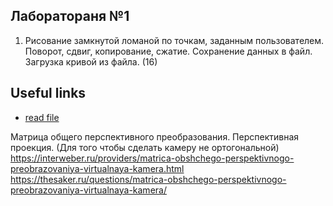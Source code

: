 ## Лаборатораня №1

1. Рисование замкнутой ломаной по точкам, заданным пользователем.
   Поворот, сдвиг, копирование, сжатие. Сохранение данных в файл.
   Загрузка кривой из файла. (16)

## Useful links

- [read file](https://web.dev/read-files/)

Матрица общего перспективного преобразования. Перспективная проекция. (Для того чтобы сделать камеру не ортогональной)
https://interweber.ru/providers/matrica-obshchego-perspektivnogo-preobrazovaniya-virtualnaya-kamera.html
https://thesaker.ru/questions/matrica-obshchego-perspektivnogo-preobrazovaniya-virtualnaya-kamera/
